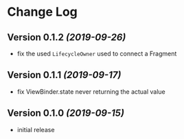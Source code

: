 Change Log
==========

Version 0.1.2 *(2019-09-26)*
----------------------------

- fix the used `LifecycleOwner` used to connect a Fragment

Version 0.1.1 *(2019-09-17)*
----------------------------

- fix ViewBinder.state never returning the actual value

Version 0.1.0 *(2019-09-15)*
----------------------------

- initial release
